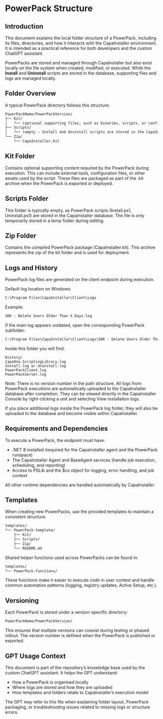 # PowerPack Structure

## Introduction
This document explains the local folder structure of a PowerPack, including its files, directories, and how it interacts with the CapaInstaller environment.
It is intended as a practical reference for both developers and the custom ChatGPT assistant.

PowerPacks are stored and managed through CapaInstaller but also exist locally on the file system when created, modified, or executed.
While the **Install** and **Uninstall** scripts are stored in the database, supporting files and logs are managed locally.

## Folder Overview
A typical PowerPack directory follows this structure:

```txt
PowerPackName/PowerPackVersion/
├── Kit/
│   └── (optional supporting files, such as binaries, scripts, or configuration data)
├── Scripts/
│   └── (empty – Install and Uninstall scripts are stored in the CapaInstaller database)
└── Zip/
    └── CapaInstaller.kit
```


## Kit Folder

Contains optional supporting content required by the PowerPack during execution.
This can include external tools, configuration files, or other assets used by the script.
These files are packaged as part of the .kit archive when the PowerPack is exported or deployed.

## Scripts Folder
This folder is typically empty, as PowerPack scripts (Install.ps1, Uninstall.ps1) are stored in the CapaInstaller database.
The file is only temporarily stored in a temp folder during editing.

## Zip Folder
Contains the compiled PowerPack package (CapaInstaller.kit).
This archive represents the zip of the kit folder and is used for deployment.

## Logs and History
PowerPack log files are generated on the client endpoint during execution.

Default log location on Windows:

```txt
C:\Program Files\CapaInstaller\Client\Logs
```
Example:
```txt
SDK - Delete Users Older Than X Days.log
```

If the main log appears outdated, open the corresponding PowerPack subfolder:
```txt
C:\Program Files\CapaInstaller\Client\Logs\SDK - Delete Users Older Than X Days\
```

Inside this folder you will find:
```
History/
CapaOne.ScriptingLibrary.log
Install.log or Uninstall.log
PowerPackClient.log
PowerPackServer.log
```

Note: There is no version number in the path structure.
All logs from PowerPack executions are automatically uploaded to the CapaInstaller database after completion.
They can be viewed directly in the CapaInstaller Console by right-clicking a unit and selecting View installation logs.

If you place additional logs inside the PowerPack log folder, they will also be uploaded to the database and become visible within CapaInstaller.

## Requirements and Dependencies
To execute a PowerPack, the endpoint must have:

- .NET 8 installed (required for the CapaInstaller agent and the PowerPack runspace)
- The CapaInstaller Agent and BaseAgent services (handle job execution, scheduling, and reporting)
- Access to PSLib and the $cs object for logging, error handling, and job context

All other runtime dependencies are handled automatically by CapaInstaller.

## Templates
When creating new PowerPacks, use the provided templates to maintain a consistent structure.

```txt
templates/
└── PowerPack-template/
    ├── Kit/
    ├── Scripts/
    ├── Zip/
    └── README.md
```

Shared helper functions used across PowerPacks can be found in:
```txt
templates/
└── PowerPack-functions/
```

These functions make it easier to execute code in user context and handle common automation patterns (logging, registry updates, Active Setup, etc.).

## Versioning
Each PowerPack is stored under a version-specific directory:

```txt
PowerPackName/PowerPackVersion/
```
This ensures that multiple versions can coexist during testing or phased rollout.
The version number is defined when the PowerPack is published or exported.

## GPT Usage Context
This document is part of the repository’s knowledge base used by the custom ChatGPT assistant.
It helps the GPT understand:
- How a PowerPack is organised locally
- Where logs are stored and how they are uploaded
- How templates and folders relate to CapaInstaller’s execution model

The GPT may refer to this file when explaining folder layout, PowerPack packaging, or troubleshooting issues related to missing logs or structure errors.